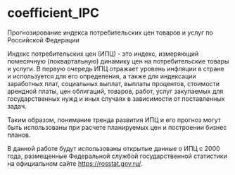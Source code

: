 # coefficient_IPC
Прогнозирование индекса потребительских цен товаров и услуг по Российской Федерации

Индекс потребительских цен (ИПЦ) - это индекс, измеряющий помесячную (поквартальную) динамику цен на потребительские товары и услуги. В первую очередь ИПЦ отражает уровень инфляции в стране и используется для его определения, а также для индексации заработных плат, социальных выплат, выплаты процентов, стоимости арендной платы, цен облигаций, товаров, работ, услуг закупаемых для государственных нужд и иных случаях в зависимости от поставленных задач.

Таким образом, понимание тренда развития ИПЦ и его прогноз могут быть использованы при расчете планируемых цен и построении бизнес планов.

В данной работе будут использованы открытые данные о ИПЦ с 2000 года, размещенные Федеральной службой государственной статистики на официальном сайте https://rosstat.gov.ru/.
